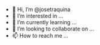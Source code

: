 - 👋 Hi, I’m @josetraquina
- 👀 I’m interested in ...
- 🌱 I’m currently learning ...
- 💞️ I’m looking to collaborate on ...
- 📫 How to reach me ...

<!---
josetraquina/josetraquina is a ✨ special ✨ repository because its `README.md` (this file) appears on your GitHub profile.
You can click the Preview link to take a look at your changes.
--->
